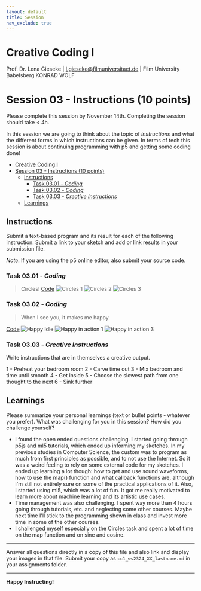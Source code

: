 ```yaml
---
layout: default
title: Session
nav_exclude: true
---
```



# Creative Coding I

Prof. Dr. Lena Gieseke \| l.gieseke@filmuniversitaet.de  \| Film University Babelsberg KONRAD WOLF
  


# Session 03 - Instructions (10 points)

Please complete this session by November 14th. Completing the session should take < 4h.  

In this session we are going to think about the topic of *instructions* and what the different forms in which instructions can be given. In terms of tech this session is about continuing programming with p5 and getting some coding done!

- [Creative Coding I](#creative-coding-i)
- [Session 03 - Instructions (10 points)](#session-03---instructions-10-points)
  - [Instructions](#instructions)
    - [Task 03.01 - *Coding*](#task-0301---coding)
    - [Task 03.02 - *Coding*](#task-0302---coding)
    - [Task 03.03 - *Creative Instructions*](#task-0303---creative-instructions)
  - [Learnings](#learnings)



## Instructions

Submit a text-based program and its result for each of the following instruction. Submit a link to your sketch and add or link results in your submission file.
  
*Note*: If you are using the p5 online editor, also submit your source code.

### Task 03.01 - *Coding*

> Circles!
[Code](lecture_ws2324_creative_coding_1/docs/04_submissions/huson/03/circles/circles.js)
![Circles 1](circles/images/circles1.png)
![Circles 2](circles/images/circles2.png)
![Circles 3](circles/images/circles3.png)



### Task 03.02 - *Coding*

> When I see you, it makes me happy.

<!-- 
Seeing you makes me happy.
It makes me happy to see you.
Seeing you is happiness.
 -->
[Code](happy/when_i_see_u.js)
![Happy Idle](happy/images/happy_idle.png)
![Happy in action 1](happy/images/happy-in-action1.png)
![Happy in action 3](happy/images/happy-in-action2.png)


### Task 03.03 - *Creative Instructions*

Write instructions that are in themselves a creative output.

1 - Preheat your bedroom room
2 - Carve time out
3 - Mix bedroom and time until smooth
4 - Get inside
5 - Choose the slowest path from one thought to the next 
6 - Sink further


## Learnings

Please summarize your personal learnings (text or bullet points - whatever you prefer). What was challenging for you in this session? How did you challenge yourself?

* I found the open ended questions challenging. I started going through p5js and ml5 tutorials, which ended up informing my sketches. In my previous studies in Computer Science, the custom was to program as much from first principles as possible, and to not use the Internet. So it was a weird feeling to rely on some external code for my sketches. I ended up learning a lot though: how to get and use sound waveforms, how to use the map() function and what callback functions are, although I'm still not entirely sure on some of the practical applications of it. Also, I started using ml5, which was a lot of fun. It got me really motivated to learn more about machine learning and its artistic use cases. 
* Time management was also challenging. I spent way more than 4 hours going through tutorials, etc. and neglecting some other courses. Maybe next time I'll stick to the programming shown in class and invest more time in some of the other courses. 
* I challenged myself especially on the Circles task and spent a lot of time on the map function and on sine and cosine. 

---

Answer all questions directly in a copy of this file and also link and display your images in that file. Submit your copy as `cc1_ws2324_XX_lastname.md` in your assignments folder.

---


**Happy Instructing!**
